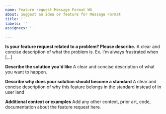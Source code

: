 ```yaml
---
name: Feature request Message Format WG
about: Suggest an idea or feature for Message Format
title: ''
labels: ''
assignees: ''

---
```


**Is your feature request related to a problem? Please describe.**
A clear and concise description of what the problem is. Ex. I'm always frustrated when [...]

**Describe the solution you'd like**
A clear and concise description of what you want to happen.

**Describe why does your solution should become a standard**
A clear and concise description of why this feature belongs in the standard instead of in user land

**Additional context or examples**
Add any other context, prior art, code, documentation about the feature request here.
